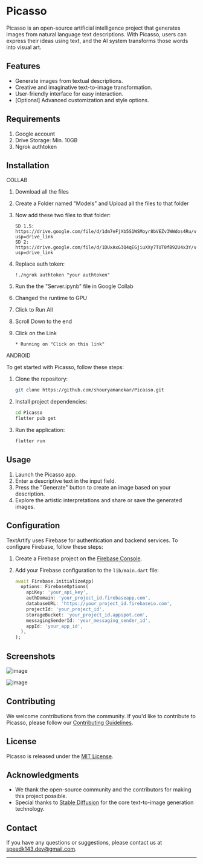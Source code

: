 
# Picasso

Picasso is an open-source artificial intelligence project that generates images from natural language text descriptions. With Picasso, users can express their ideas using text, and the AI system transforms those words into visual art.

## Features

- Generate images from textual descriptions.
- Creative and imaginative text-to-image transformation.
- User-friendly interface for easy interaction.
- [Optional] Advanced customization and style options.

## Requirements

1. Google account
2. Drive Storage: Min. 10GB
3. Ngrok authtoken

## Installation

COLLAB
1. Download all the files

2. Create a Folder named "Models" and Upload all the files to that folder

3. Now add these two files to that folder:
   ```
   SD 1.5: https://drive.google.com/file/d/1dm7eFjXb5S1WSMoyr8bVEZv3WWdos4Ru/view?usp=drive_link
   SD 2:  https://drive.google.com/file/d/1DUxAxG3Q4qEGjiuXXy7TUT0fB92U4x3Y/view?usp=drive_link
   ```
   
4. Replace auth token:
   ```
   !./ngrok authtoken "your authtoken"
   ```
6. Run the the "Server.ipynb" file in Google Collab
8. Changed the runtime to GPU
9. Click to Run All
10. Scroll Down to the end
11. Click on the Link
    ```
    * Running on "Click on this link"
    ```


ANDROID

To get started with Picasso, follow these steps:

1. Clone the repository:
   ```bash
   git clone https://github.com/shouryamanekar/Picasso.git
   ```

2. Install project dependencies:
   ```bash
   cd Picasso
   flutter pub get
   ```

3. Run the application:
   ```bash
   flutter run
   ```

## Usage

1. Launch the Picasso app.
2. Enter a descriptive text in the input field.
3. Press the "Generate" button to create an image based on your description.
4. Explore the artistic interpretations and share or save the generated images.

## Configuration

TextArtify uses Firebase for authentication and backend services. To configure Firebase, follow these steps:

1. Create a Firebase project on the [Firebase Console](https://console.firebase.google.com/).

2. Add your Firebase configuration to the `lib/main.dart` file:
   ```dart
   await Firebase.initializeApp(
     options: FirebaseOptions(
       apiKey: 'your_api_key',
       authDomain: 'your_project_id.firebaseapp.com',
       databaseURL: 'https://your_project_id.firebaseio.com',
       projectId: 'your_project_id',
       storageBucket: 'your_project_id.appspot.com',
       messagingSenderId: 'your_messaging_sender_id',
       appId: 'your_app_id',
     ),
   );
   ```

## Screenshots

![image](https://github.com/shouryamanekar/Picasso/assets/72398499/f45493ed-f0f0-4b73-8502-5d76cf769423)

![image](https://github.com/shouryamanekar/Picasso/assets/72398499/73bc04b9-6811-47f6-b052-78fe35dede2b)




## Contributing

We welcome contributions from the community. If you'd like to contribute to Picasso, please follow our [Contributing Guidelines](CONTRIBUTING.md).

## License

Picasso is released under the [MIT License](docs/LICENSE).

## Acknowledgments

- We thank the open-source community and the contributors for making this project possible.
- Special thanks to [Stable Diffusion](https://github.com/stable-diffusion) for the core text-to-image generation technology.

## Contact

If you have any questions or suggestions, please contact us at [speedk143.dev@gmail.com](mailto:speedk143.dev@gmail.com).

---
